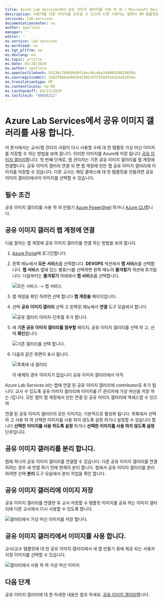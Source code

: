 ```yaml
---
title: Azure Lab Services에서 공유 이미지 갤러리를 사용 하 여 | Microsoft Docs
description: 사용자를 다른 이미지를 공유할 수 있으며 다른 사용자는 랩에서 VM 템플릿을 만들려면 이미지를 사용할 수 있도록 공유 이미지 갤러리를 사용 하는 랩 계정을 구성 하는 방법에 알아봅니다.
services: lab-services
documentationcenter: na
author: spelluru
manager: ''
editor: ''
ms.service: lab-services
ms.workload: na
ms.tgt_pltfrm: na
ms.devlang: na
ms.topic: article
ms.date: 03/28/2019
ms.author: spelluru
ms.openlocfilehash: 93136c7d685bd9fc8ec4bcdea3a900b28029059b
ms.sourcegitcommit: 3102f886aa962842303c8753fe8fa5324a52834a
ms.translationtype: MT
ms.contentlocale: ko-KR
ms.lasthandoff: 04/23/2019
ms.locfileid: "60695212"
---
```

# <a name="use-a-shared-image-gallery-in-azure-lab-services"></a>Azure Lab Services에서 공유 이미지 갤러리를 사용 합니다.
이 문서에서는 교사/랩 관리자 사람이 다시 사용할 수에 대 한 템플릿 가상 머신 이미지를 저장할 수 하는 방법을 보여 줍니다. 이러한 이미지를 Azure에 저장 됩니다 [공유 이미지 갤러리](../../virtual-machines/windows/shared-image-galleries.md)합니다. 첫 번째 단계로, 랩 관리자는 기존 공유 이미지 갤러리를 랩 계정에 연결합니다. 공유 이미지 갤러리 연결 되 면 랩 계정에 만든 랩 공유 이미지 갤러리에 이미지를 저장할 수 있습니다. 다른 교사는 해당 클래스에 대 한 템플릿을 만들려면 공유 이미지 갤러리에서이 이미지를 선택할 수 있습니다. 

## <a name="prerequisites"></a>필수 조건
공유 이미지 갤러리를 사용 하 여 만들기 [Azure PowerShell](../../virtual-machines/windows/shared-images.md) 하거나 [Azure CLI](../../virtual-machines/linux/shared-images.md)합니다.

## <a name="attach-a-shared-image-gallery-to-a-lab-account"></a>공유 이미지 갤러리 랩 계정에 연결
다음 절차는 랩 계정에 공유 이미지 갤러리를 연결 하는 방법을 보여 줍니다. 

1. [Azure Portal](https://portal.azure.com)에 로그인합니다.
2. 왼쪽 메뉴에서 **모든 서비스**를 선택합니다. **DEVOPS** 섹션에서 **랩 서비스**를 선택합니다. **랩 서비스** 옆에 있는 별표(`*`)를 선택하면 왼쪽 메뉴의 **즐겨찾기** 섹션에 추가됩니다. 다음부터는 **즐겨찾기** 아래에서 **랩 서비스**를 선택합니다.

    ![모든 서비스 -> 랩 서비스](../media/tutorial-setup-lab-account/select-lab-accounts-service.png)
3. 랩 계정을 확인 하려면 선택 합니다 **랩 계정을** 페이지입니다. 
4. 선택 **공유 이미지 갤러리** 선택 고 왼쪽된 메뉴에서 **연결** 도구 모음에서 합니다. 

    ![공유 갤러리 이미지-단추를 추가 합니다.](../media/how-to-use-shared-image-gallery/sig-attach-button.png)
5. 에 **기존 공유 이미지 갤러리를 첨부할** 페이지, 공유 이미지 갤러리를 선택 하 고, 선택 **확인**합니다.

    ![기존 갤러리를 선택 합니다.](../media/how-to-use-shared-image-gallery/select-image-gallery.png)
6. 다음과 같은 화면이 표시 됩니다. 

    ![목록에 내 갤러리](../media/how-to-use-shared-image-gallery/my-gallery-in-list.png)
    
    이 예제의 경우 이미지가 없습니다 공유 이미지 갤러리에서 아직

Azure Lab Services id는 랩에 연결 된 공유 이미지 갤러리에 contributor로 추가 됩니다. 교사 수 있도록 공유 이미지 갤러리에 이미지를 IT 관리자에 가상 머신을 저장 하는 /입니다. 모든 랩이 랩 계정에서 만든 연결 된 공유 이미지 갤러리에 액세스할 수 있으며 

연결 된 공유 이미지 갤러리의 모든 이미지는 기본적으로 활성화 됩니다. 목록에서 선택 하 고 사용 하 여 선택한 이미지를 사용 하지 않도록 설정 하거나 설정할 수 있습니다 합니다 **선택한 이미지를 사용 하도록 설정** 하거나 **선택한 이미지를 사용 하지 않도록 설정** 단추입니다. 

## <a name="detach-a-shared-image-gallery"></a>공유 이미지 갤러리를 분리 합니다.
랩에 하나의 공유 이미지 갤러리를 연결할 수 있습니다. 다른 공유 이미지 갤러리를 연결 하려는 경우 새 연결 하기 전에 현재의 분리 합니다. 랩에서 공유 이미지 갤러리를 분리 하려면 선택 **분리** 도구 모음에서 분리 작업을 확인 합니다. 

## <a name="save-an-image-to-the-shared-image-gallery"></a>공유 이미지 갤러리에 이미지 저장
공유 이미지 갤러리를 연결한 후 교사 저장할 수 템플릿 이미지를 공유 하는 이미지 갤러리에 다른 교사에서 다시 사용할 수 있도록 합니다.

![갤러리에서 가상 머신 이미지를 저장 합니다.](../media/how-to-use-shared-image-gallery/save-virtual-machine.png)

## <a name="use-an-image-from-the-shared-image-gallery"></a>공유 이미지 갤러리에서 이미지를 사용 합니다.
교사/교수 템플릿에 대 한 공유 이미지 갤러리에서 새 랩 만들기 중에 제공 되는 사용자 지정 이미지를 선택할 수 있습니다.

![갤러리에서 사용 하 여 가상 머신 이미지](../media/how-to-use-shared-image-gallery/use-shared-image.png)

## <a name="next-steps"></a>다음 단계
공유 이미지 갤러리에 대 한 자세한 내용은 참조 하세요. [공유 이미지 갤러리](../../virtual-machines/windows/shared-image-galleries.md)합니다.
